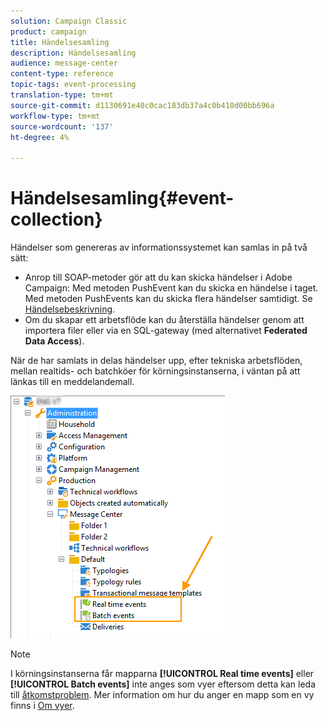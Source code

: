 ```yaml
---
solution: Campaign Classic
product: campaign
title: Händelsesamling
description: Händelsesamling
audience: message-center
content-type: reference
topic-tags: event-processing
translation-type: tm+mt
source-git-commit: d1130691e40c0cac183db37a4c0b410d00bb696a
workflow-type: tm+mt
source-wordcount: '137'
ht-degree: 4%

---
```



# Händelsesamling{#event-collection}

Händelser som genereras av informationssystemet kan samlas in på två sätt:

* Anrop till SOAP-metoder gör att du kan skicka händelser i Adobe Campaign: Med metoden PushEvent kan du skicka en händelse i taget. Med metoden PushEvents kan du skicka flera händelser samtidigt. Se [Händelsebeskrivning](../../message-center/using/event-description.md).
* Om du skapar ett arbetsflöde kan du återställa händelser genom att importera filer eller via en SQL-gateway (med alternativet **Federated Data Access**).

När de har samlats in delas händelser upp, efter tekniska arbetsflöden, mellan realtids- och batchköer för körningsinstanserna, i väntan på att länkas till en meddelandemall.

![](assets/messagecenter_events_queues_001.png)

>[!NOTE]
>
>I körningsinstanserna får mapparna **[!UICONTROL Real time events]** eller **[!UICONTROL Batch events]** inte anges som vyer eftersom detta kan leda till [åtkomstproblem](../../platform/using/access-management.md#about-permissions). Mer information om hur du anger en mapp som en vy finns i [Om vyer](../../platform/using/access-management.md#about-views).
